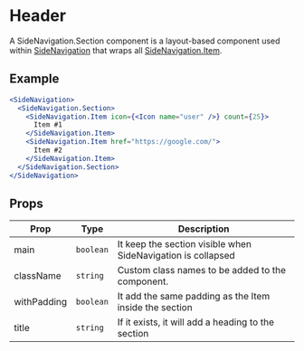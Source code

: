 # Header

A SideNavigation.Section component is a layout-based component used within [SideNavigation](../README.md) that wraps all [SideNavigation.Item](./Item.md).

## Example

```jsx
<SideNavigation>
  <SideNavigation.Section>
    <SideNavigation.Item icon={<Icon name="user" />} count={25}>
      Item #1
    </SideNavigation.Item>
    <SideNavigation.Item href="https://google.com/">
      Item #2
    </SideNavigation.Item>
  </SideNavigation.Section>
</SideNavigation>
```

## Props

| Prop        | Type      | Description                                                  |
| ----------- | --------- | ------------------------------------------------------------ |
| main        | `boolean` | It keep the section visible when SideNavigation is collapsed |
| className   | `string`  | Custom class names to be added to the component.             |
| withPadding | `boolean` | It add the same padding as the Item inside the section       |
| title       | `string`  | If it exists, it will add a heading to the section           |

